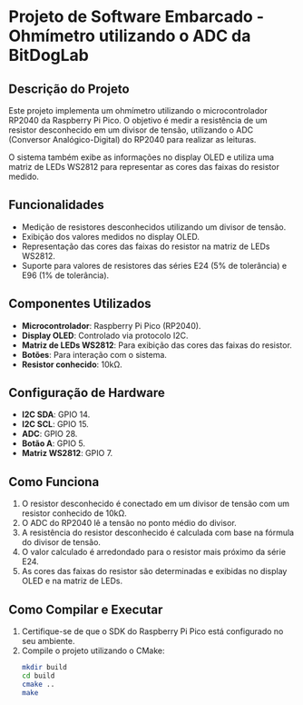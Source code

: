 # Projeto de Software Embarcado - Ohmímetro utilizando o ADC da BitDogLab

## Descrição do Projeto

Este projeto implementa um ohmímetro utilizando o microcontrolador RP2040 da Raspberry Pi Pico. O objetivo é medir a resistência de um resistor desconhecido em um divisor de tensão, utilizando o ADC (Conversor Analógico-Digital) do RP2040 para realizar as leituras.

O sistema também exibe as informações no display OLED e utiliza uma matriz de LEDs WS2812 para representar as cores das faixas do resistor medido.

## Funcionalidades

- Medição de resistores desconhecidos utilizando um divisor de tensão.
- Exibição dos valores medidos no display OLED.
- Representação das cores das faixas do resistor na matriz de LEDs WS2812.
- Suporte para valores de resistores das séries E24 (5% de tolerância) e E96 (1% de tolerância).

## Componentes Utilizados

- **Microcontrolador**: Raspberry Pi Pico (RP2040).
- **Display OLED**: Controlado via protocolo I2C.
- **Matriz de LEDs WS2812**: Para exibição das cores das faixas do resistor.
- **Botões**: Para interação com o sistema.
- **Resistor conhecido**: 10kΩ.

## Configuração de Hardware

- **I2C SDA**: GPIO 14.
- **I2C SCL**: GPIO 15.
- **ADC**: GPIO 28.
- **Botão A**: GPIO 5.
- **Matriz WS2812**: GPIO 7.

## Como Funciona

1. O resistor desconhecido é conectado em um divisor de tensão com um resistor conhecido de 10kΩ.
2. O ADC do RP2040 lê a tensão no ponto médio do divisor.
3. A resistência do resistor desconhecido é calculada com base na fórmula do divisor de tensão.
4. O valor calculado é arredondado para o resistor mais próximo da série E24.
5. As cores das faixas do resistor são determinadas e exibidas no display OLED e na matriz de LEDs.

## Como Compilar e Executar

1. Certifique-se de que o SDK do Raspberry Pi Pico está configurado no seu ambiente.
2. Compile o projeto utilizando o CMake:
   ```sh
   mkdir build
   cd build
   cmake ..
   make